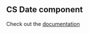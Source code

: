 ## CS Date component
Check out the [documentation](../../../../docs/components.md#cs-date-open_file_folder)
